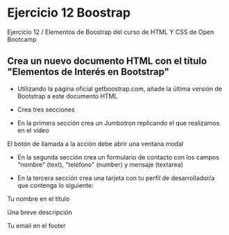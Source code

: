 # Ejercicio 12 Boostrap
Ejercicio 12 / Elementos de Boostrap del curso de HTML Y CSS de Open Bootcamp
## Crea un nuevo documento HTML con el título "Elementos de Interés en Bootstrap"

* Utilizando la página oficial getboostrap.com, añade la última versión de Bootstrap a este documento HTML

* Crea tres secciones

* En la primera sección crea un Jumbotron replicando el que realizamos en el vídeo

El botón de llamada a la acción debe abrir una ventana modal

* En la segunda sección crea un formulario de contacto con los campos "nombre" (text), "teléfono" (number) y mensaje (textarea)

* En la tercera sección crea una tarjeta con tu perfil de desarrollador/a que contenga lo siguiente:

Tu nombre en el título

Una breve descripción

Tu email en el footer
